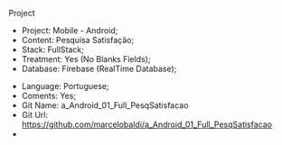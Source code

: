 Project
- Project:	  Mobile - Android;
- Content:    Pesquisa Satisfação;
- Stack:      FullStack;
- Treatment:  Yes (No Blanks Fields);
- Database:   Firebase (RealTime Database);
* Language:   Portuguese;
* Coments:   	Yes;
* Git Name:	  a_Android_01_Full_PesqSatisfacao
* Git Url:	  https://github.com/marcelobaldi/a_Android_01_Full_PesqSatisfacao
* 
